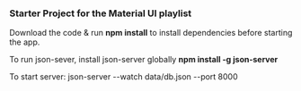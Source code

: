 ### Starter Project for the Material UI playlist

Download the code & run **npm install** to install dependencies before starting the app.

To run json-sever, install json-server globally **npm install -g json-server**

To start server: json-server --watch data/db.json --port 8000
